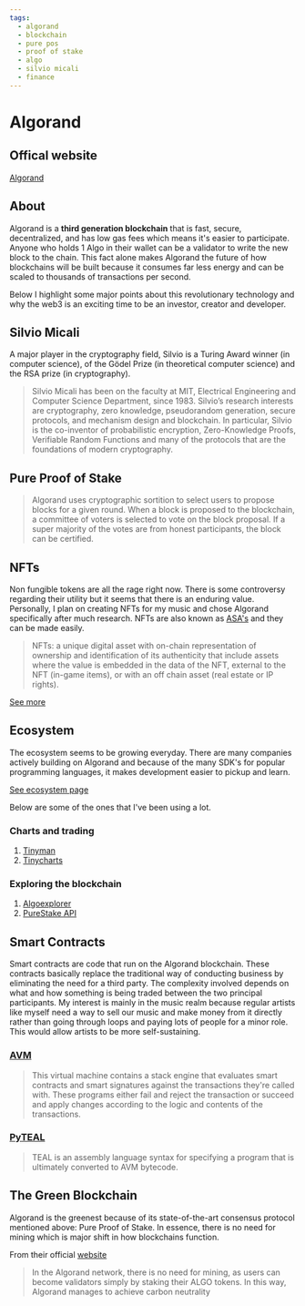 ```yaml
---
tags:
  - algorand
  - blockchain
  - pure pos
  - proof of stake
  - algo
  - silvio micali
  - finance
---
```


# Algorand

## Offical website 
[Algorand](https://algorand.com)

## About
Algorand is a **third generation blockchain** that is fast, secure, decentralized, and has low gas fees which means it's easier to participate.  Anyone who holds 1 Algo in their wallet can be a validator to write the new block to the chain.  This fact alone makes Algorand the future of how blockchains will be built because it consumes far less energy and can be scaled to thousands of transactions per second.  

Below I highlight some major points about this revolutionary technology and why the web3 is an exciting time to be an investor, creator and developer. 

## Silvio Micali
A major player in the cryptography field, Silvio is a Turing Award winner (in computer science), of the Gödel Prize (in theoretical computer science) and the RSA prize (in cryptography).

>Silvio Micali has been on the faculty at MIT, Electrical Engineering and Computer Science Department, since 1983. Silvio’s research interests are cryptography, zero knowledge, pseudorandom generation, secure protocols, and mechanism design and blockchain. In particular, Silvio is the co-inventor of probabilistic encryption, Zero-Knowledge Proofs, Verifiable Random Functions and many of the protocols that are the foundations of modern cryptography.

## Pure Proof of Stake

>Algorand uses cryptographic sortition to select users to propose blocks for a given round. When a block is proposed to the blockchain, a committee of voters is selected to vote on the block proposal. If a super majority of the votes are from honest participants, the block can be certified.

## NFTs
Non fungible tokens are all the rage right now.  There is some controversy regarding their utility but it seems that there is an enduring value.  Personally, I plan on creating NFTs for my music and chose Algorand specifically after much research. NFTs are also known as [ASA's](https://developer.algorand.org/docs/get-details/asa/) and they can be made easily.  

>NFTs: a unique digital asset with on-chain representation of ownership and identification of its authenticity that include assets where the value is embedded in the data of the NFT, external to the NFT (in-game items), or with an off chain asset (real estate or IP rights).

[See more](https://www.algorand.com/nft)

## Ecosystem
The ecosystem seems to be growing everyday.  There are many companies actively building on Algorand and because of the many SDK's for popular programming languages, it makes development easier to pickup and learn. 

[See ecosystem page](https://www.algorand.com/ecosystem)

Below are some of the ones that I've been using a lot. 

### Charts and trading
1. [Tinyman](https://tinyman.org/)
2. [Tinycharts](https://tinychart.org/)

### Exploring the blockchain
1. [Algoexplorer](https://algoexplorer.io/)
2. [PureStake API](https://www.purestake.com/)

## Smart Contracts
Smart contracts are code that run on the Algorand blockchain.  These contracts basically replace the traditional way of conducting business by eliminating the need for a third party.  The complexity involved depends on what and how something is being traded between the two principal participants. My interest is mainly in the music realm because regular artists like myself need a way to sell our music and make money from it directly rather than going through loops and paying lots of people for a minor role.  This would allow artists to be more self-sustaining.  

### [AVM](https://developer.algorand.org/docs/get-details/dapps/avm/teal/)
>This virtual machine contains a stack engine that evaluates smart contracts and smart signatures against the transactions they're called with. These programs either fail and reject the transaction or succeed and apply changes according to the logic and contents of the transactions.

### [PyTEAL](https://developer.algorand.org/docs/get-details/dapps/avm/)
>TEAL is an assembly language syntax for specifying a program that is ultimately converted to AVM bytecode.


## The Green Blockchain
Algorand is the greenest because of its state-of-the-art consensus protocol mentioned above: Pure Proof of Stake.  In essence, there is no need for mining which is major shift in how blockchains function.

From their official [website](https://www.algorand.com/resources/blog/algorands-leadership-in-blockchain-sustainability)

>In the Algorand network, there is no need for mining, as users can become validators simply by staking their ALGO tokens. In this way, Algorand manages to achieve carbon neutrality
